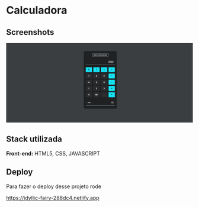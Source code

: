 # Calculadora



## Screenshots

![App Screenshot](./images/screenshot.png)


## Stack utilizada

**Front-end:** HTML5, CSS, JAVASCRIPT


## Deploy

Para fazer o deploy desse projeto rode

https://idyllic-fairy-288dc4.netlify.app
